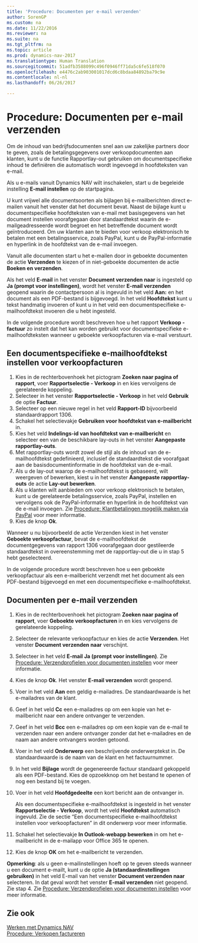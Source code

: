 ```yaml
---
title: 'Procedure: Documenten per e-mail verzenden'
author: SorenGP
ms.custom: na
ms.date: 11/22/2016
ms.reviewer: na
ms.suite: na
ms.tgt_pltfrm: na
ms.topic: article
ms.prod: dynamics-nav-2017
ms.translationtype: Human Translation
ms.sourcegitcommit: 51adfb3588099c496f0946ff71da5c6fe518f070
ms.openlocfilehash: e4476c2ab903001017dcd6c8bdaa84892ba79c9e
ms.contentlocale: nl-nl
ms.lasthandoff: 06/26/2017

---
```


# <a name="how-to-send-documents-by-email"></a>Procedure: Documenten per e-mail verzenden
Om de inhoud van bedrijfsdocumenten snel aan uw zakelijke partners door te geven, zoals de betalingsgegevens over verkoopdocumenten aan klanten, kunt u de functie Rapportlay-out gebruiken om documentspecifieke inhoud te definiëren die automatisch wordt ingevoegd in hoofdteksten van e-mail.

Als u e-mails vanuit Dynamics NAV wilt inschakelen, start u de begeleide instelling **E-mail instellen** op de startpagina.

U kunt vrijwel alle documentsoorten als bijlagen bij e-mailberichten direct e-mailen vanuit het venster dat het document bevat. Naast de bijlage kunt u documentspecifieke hoofdteksten van e-mail met basisgegevens van het document instellen voorafgegaan door standaardtekst waarin de e-mailgeadresseerde wordt begroet en het betreffende document wordt geïntroduceerd. Om uw klanten aan te bieden voor verkoop elektronisch te betalen met een betalingsservice, zoals PayPal, kunt u de PayPal-informatie en hyperlink in de hoofdtekst van de e-mail invoegen.

Vanuit alle documenten start u het e-mailen door in geboekte documenten de actie **Verzenden** te kiezen of in niet-geboekte documenten de actie **Boeken en verzenden**.

Als het veld **E-mail** in het venster **Document verzenden naar** is ingesteld op **Ja (prompt voor instellingen)**, wordt het venster **E-mail verzenden** geopend waarin de contactpersoon al is ingevuld in het veld **Aan:** en het document als een PDF-bestand is bijgevoegd. In het veld **Hoofdtekst** kunt u tekst handmatig invoeren of kunt u in het veld een documentspecifieke e-mailhoofdtekst invoeren die u hebt ingesteld.

In de volgende procedure wordt beschreven hoe u het rapport **Verkoop - factuur** zo instelt dat het kan worden gebruikt voor documentspecifieke e-mailhoofdteksten wanneer u geboekte verkoopfacturen via e-mail verstuurt.

## <a name="to-set-up-a-document-specific-email-body-for-sales-invoices"></a>Een documentspecifieke e-mailhoofdtekst instellen voor verkoopfacturen
1. Kies in de rechterbovenhoek het pictogram **Zoeken naar pagina of rapport**, voer **Rapportselectie - Verkoop** in en kies vervolgens de gerelateerde koppeling.
2. Selecteer in het venster **Rapportselectie - Verkoop** in het veld **Gebruik** de optie **Factuur**.
3. Selecteer op een nieuwe regel in het veld **Rapport-ID** bijvoorbeeld standaardrapport 1306.
4. Schakel het selectievakje **Gebruiken voor hoofdtekst van e-mailbericht** in.
5. Kies het veld **Indelings-id van hoofdtekst van e-mailbericht** en selecteer een van de beschikbare lay-outs in het venster **Aangepaste rapportlay-outs**.
6. Met rapportlay-outs wordt zowel de stijl als de inhoud van de e-mailhoofdtekst gedefinieerd, inclusief de standaardtekst die voorafgaat aan de basisdocumentinformatie in de hoofdtekst van de e-mail.
7. Als u de lay-out waarop de e-mailhoofdtekst is gebaseerd, wilt weergeven of bewerken, kiest u in het venster **Aangepaste rapportlay-outs** de actie **Lay-out bewerken**.
8. Als u klanten wilt aanbieden om voor verkoop elektronisch te betalen, kunt u de gerelateerde betalingsservice, zoals PayPal, instellen en vervolgens ook de PayPal-informatie en hyperlink in de hoofdtekst van de e-mail invoegen. Zie [Procedure: Klantbetalingen mogelijk maken via PayPal](sales-how-enable-customer-payments-paypal.md) voor meer informatie.
9. Kies de knop **Ok**.

Wanneer u nu bijvoorbeeld de actie Verzenden kiest in het venster **Geboekte verkoopfactuur**, bevat de e-mailhoofdtekst de documentgegevens van rapport 1306 voorafgegaan door gestileerde standaardtekst in overeenstemming met de rapportlay-out die u in stap 5 hebt geselecteerd.

In de volgende procedure wordt beschreven hoe u een geboekte verkoopfactuur als een e-mailbericht verzendt met het document als een PDF-bestand bijgevoegd en met een documentspecifieke e-mailhoofdtekst.
## <a name="to-send-documents-by-email"></a>Documenten per e-mail verzenden
1. Kies in de rechterbovenhoek het pictogram **Zoeken naar pagina of rapport**, voer **Geboekte verkoopfacturen** in en kies vervolgens de gerelateerde koppeling.
2. Selecteer de relevante verkoopfactuur en kies de actie **Verzenden**. Het venster **Document verzenden naar** verschijnt.
3. Selecteer in het veld **E-mail** **Ja (prompt voor instellingen)**. Zie [Procedure: Verzendprofielen voor documenten instellen](sales-how-setup-document-send-profiles.md) voor meer informatie.
4. Kies de knop **Ok**. Het venster **E-mail verzenden** wordt geopend.
5. Voer in het veld **Aan** een geldig e-mailadres. De standaardwaarde is het e-mailadres van de klant.
6. Geef in het veld **Cc** een e-mailadres op om een kopie van het e-mailbericht naar een andere ontvanger te verzenden.
7. Geef in het veld **Bcc** een e-mailadres op om een kopie van de e-mail te verzenden naar een andere ontvanger zonder dat het e-mailadres en de naam aan andere ontvangers worden getoond.
8. Voer in het veld **Onderwerp** een beschrijvende onderwerptekst in. De standaardwaarde is de naam van de klant en het factuurnummer.
9. In het veld **Bijlage** wordt de gegenereerde factuur standaard gekoppeld als een PDF-bestand. Kies de opzoekknop om het bestand te openen of nog een bestand bij te voegen.
10. Voer in het veld **Hoofdgedeelte** een kort bericht aan de ontvanger in.

    Als een documentspecifieke e-mailhoofdtekst is ingesteld in het venster **Rapportselectie - Verkoop**, wordt het veld **Hoofdtekst** automatisch ingevuld. Zie de sectie “Een documentspecifieke e-mailhoofdtekst instellen voor verkoopfacturen” in dit onderwerp voor meer informatie.
11. Schakel het selectievakje **In Outlook-webapp bewerken** in om het e-mailbericht in de e-mailapp voor Office 365 te openen.
12. Kies de knop **OK** om het e-mailbericht te verzenden.

**Opmerking**: als u geen e-mailinstellingen hoeft op te geven steeds wanneer u een document e-mailt, kunt u de optie **Ja (standaardinstellingen gebruiken)** in het veld E-mail van het venster **Document verzenden naar** selecteren. In dat geval wordt het venster **E-mail verzenden** niet geopend. Zie stap 4. Zie [Procedure: Verzendprofielen voor documenten instellen](sales-how-setup-document-send-profiles.md) voor meer informatie.

## <a name="see-also"></a>Zie ook  
[Werken met Dynamics NAV](ui-work-product.md)  
[Procedure: Verkopen factureren](sales-how-invoice-sales.md)

